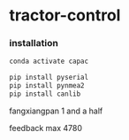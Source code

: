 # tractor-control

### installation

```bash
conda activate capac

pip install pyserial
pip install pynmea2
pip install canlib

```

fangxiangpan  1 and a half

feedback max 4780
